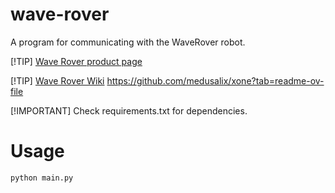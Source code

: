 # wave-rover
A program for communicating with the WaveRover robot.

[!TIP]
[Wave Rover product page](https://www.waveshare.com/product/wave-rover.htm)

[!TIP]
[Wave Rover Wiki](https://www.waveshare.com/wiki/WAVE_ROVER)
https://github.com/medusalix/xone?tab=readme-ov-file

[!IMPORTANT]
Check requirements.txt for dependencies.


# Usage
```python
python main.py
```
